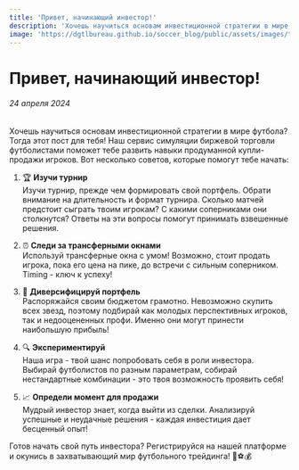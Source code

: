 ```yaml
---
title: 'Привет, начинающий инвестор!'
description: 'Хочешь научиться основам инвестиционной стратегии в мире футбола? Тогда этот пост для тебя!'
image: 'https://dgtlbureau.github.io/soccer_blog/public/assets/images/test_2.jpg'
---
```


# Привет, начинающий инвестор!

###### 24 апреля 2024

Хочешь научиться основам инвестиционной стратегии в мире футбола? Тогда этот пост для тебя! Наш сервис симуляции биржевой торговли футболистами поможет тебе развить навыки продуманной купли-продажи игроков. Вот несколько советов, которые помогут тебе начать:

1.  🏆 **Изучи турнир**  
    Изучи турнир, прежде чем формировать свой портфель. Обрати внимание на длительность и формат турнира. Сколько матчей предстоит сыграть твоим игрокам? С какими соперниками они столкнутся? Ответы на эти вопросы помогут принимать взвешенные решения.

2.  ⏰ **Следи за трансферными окнами**  
    Используй трансферные окна с умом! Возможно, стоит продать игрока, пока его цена на пике, до встречи с сильным соперником. Timing - ключ к успеху!

3.  🎯 **Диверсифицируй портфель**  
    Распоряжайся своим бюджетом грамотно. Невозможно скупить всех звезд, поэтому подбирай как молодых перспективных игроков, так и недооцененных профи. Именно они могут принести наибольшую прибыль!

4.  🔍 **Экспериментируй**  
    Наша игра - твой шанс попробовать себя в роли инвестора. Выбирай футболистов по разным параметрам, собирай нестандартные комбинации - это твоя возможность проявить себя!

5.  📈 **Определи момент для продажи**  
    Мудрый инвестор знает, когда выйти из сделки. Анализируй успешные и неудачные решения - каждая инвестиция дает бесценный опыт!

Готов начать свой путь инвестора? Регистрируйся на нашей платформе и окунись в захватывающий мир футбольного трейдинга! 🌟⚽️💰
